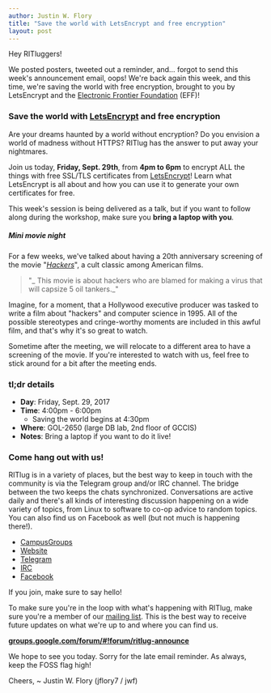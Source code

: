 ```yaml
---
author: Justin W. Flory
title: "Save the world with LetsEncrypt and free encryption"
layout: post
---
```


Hey RITluggers!

We posted posters, tweeted out a reminder, and… forgot to send this week's announcement email, oops! We're back again this week, and this time, we're saving the world with free encryption, brought to you by LetsEncrypt and the [Electronic Frontier Foundation](https://www.eff.org/) (EFF)!


### Save the world with [LetsEncrypt](https://letsencrypt.org/) and free encryption

Are your dreams haunted by a world without encryption? Do you envision a world of madness without HTTPS? RITlug has the answer to put away your nightmares.

Join us today, **Friday, Sept. 29th**, from **4pm to 6pm** to encrypt ALL the things with free SSL/TLS certificates from [LetsEncrypt](https://letsencrypt.org/)! Learn what LetsEncrypt is all about and how you can use it to generate your own certificates for free.

This week's session is being delivered as a talk, but if you want to follow along during the workshop, make sure you **bring a laptop with you**.

##### Mini movie night

For a few weeks, we've talked about having a 20th anniversary screening of the movie "[_Hackers_](http://www.imdb.com/title/tt0113243/)", a cult classic among American films.

> "_ This movie is about hackers who are blamed for making a virus that will capsize 5 oil tankers._"

Imagine, for a moment, that a Hollywood executive producer was tasked to write a film about "hackers" and computer science in 1995. All of the possible stereotypes and cringe-worthy moments are included in this awful film, and that's why it's so great to watch.

Sometime after the meeting, we will relocate to a different area to have a screening of the movie. If you're interested to watch with us, feel free to stick around for a bit after the meeting ends.


### tl;dr details

* **Day**: Friday, Sept. 29, 2017
* **Time**: 4:00pm - 6:00pm
    * Saving the world begins at 4:30pm
* **Where**: GOL-2650 (large DB lab, 2nd floor of GCCIS)
* **Notes**: Bring a laptop if you want to do it live!


### Come hang out with us!

RITlug is in a variety of places, but the best way to keep in touch with the community is via the Telegram group and/or IRC channel. The bridge between the two keeps the chats synchronized. Conversations are active daily and there's all kinds of interesting discussion happening on a wide variety of topics, from Linux to software to co-op advice to random topics. You can also find us on Facebook as well (but not much is happening there!).

* [CampusGroups](https://campusgroups.rit.edu/student_community?club_id=16071 "RITlug on CampusGroups")
* [Website](http://ritlug.com "RIT Linux Users Group website")
* [Telegram](https://t.me/ritlugclub "Join the Telegram group for RITlug")
* [IRC]({{site.social.irc}} "Join the IRC channel for RITlug in a web client")
* [Facebook](https://www.facebook.com/groups/RITLUG/ "RITlug on Facebook - not super active!")

If you join, make sure to say hello!

To make sure you're in the loop with what's happening with RITlug, make sure you're a member of our [mailing list]({{site.social.mailinglist}} "RITlug mailing list - Google Groups"). This is the best way to receive future updates on what we're up to and where you can find us.

**[groups.google.com/forum/#!forum/ritlug-announce]({{site.social.mailinglist}} "RITlug mailing list - Google Groups")**

We hope to see you today. Sorry for the late email reminder. As always, keep the FOSS flag high!


Cheers,
~ Justin W. Flory (jflory7 / jwf)
